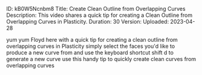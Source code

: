 ID: kB0W5Ncnbm8
Title: Create Clean Outline from Overlapping Curves
Description: This video shares a quick tip for creating a Clean Outline from Overlapping Curves in Plasticity.
Duration: 30
Version: 
Uploaded: 2023-04-28

yum yum Floyd here with a quick tip for
creating a clean outline from
overlapping curves in Plasticity simply
select the faces you'd like to produce a
new curve from and use the keyboard
shortcut shift d to generate a new curve
use this handy tip to quickly create
clean curves from overlapping curves